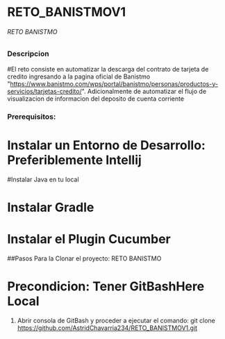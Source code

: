 # RETO_BANISTMOV1

###### RETO BANISTMO

### Descripcion

#El reto consiste en automatizar la descarga del contrato de tarjeta de credito ingresando a la pagina oficial de Banistmo 
"https://www.banistmo.com/wps/portal/banistmo/personas/productos-y-servicios/tarjetas-credito/". Adicionalmente de automatizar el flujo de visualizacion 
de informacion del deposito de cuenta corriente

### Prerequisitos: 

# Instalar un Entorno de Desarrollo: Preferiblemente Intellij
#Instalar Java en tu local
# Instalar Gradle
# Instalar el Plugin Cucumber 

##Pasos Para la Clonar el proyecto: RETO BANISTMO

# Precondicion: Tener GitBashHere Local
1. Abrir consola de GitBash y proceder a ejecutar el comando: 
git clone https://github.com/AstridChavarria234/RETO_BANISTMOV1.git


 
